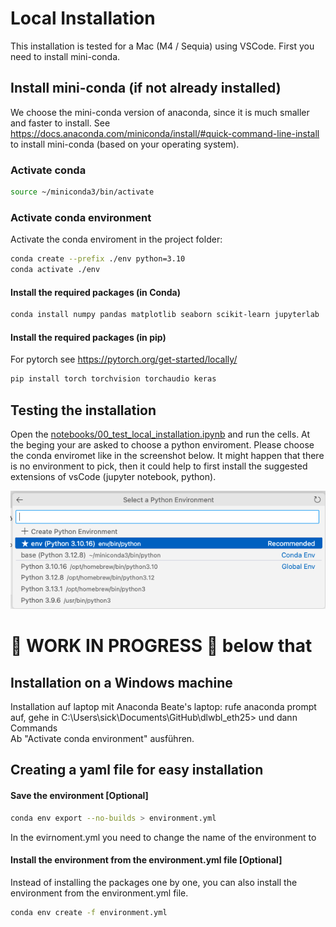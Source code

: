 # Local Installation

This installation is tested for a Mac (M4 / Sequia) using VSCode. 
First you need to install mini-conda.

## Install mini-conda (if not already installed)
We choose the mini-conda version of anaconda, since it is much smaller and faster to install. See https://docs.anaconda.com/miniconda/install/#quick-command-line-install to install mini-conda (based on your operating system). 

### Activate conda

```bash
source ~/miniconda3/bin/activate
```

### Activate conda environment
Activate the conda enviroment in the project folder:
```bash
conda create --prefix ./env python=3.10
conda activate ./env
```

#### Install the required packages (in Conda)

```bash
conda install numpy pandas matplotlib seaborn scikit-learn jupyterlab
```

#### Install the required packages (in pip)

For pytorch see https://pytorch.org/get-started/locally/ 
```bash
pip install torch torchvision torchaudio keras
```

## Testing the installation
Open the [notebooks/00_test_local_installation.ipynb](notebooks/00_test_local_installation.ipynb) and run the cells. At the beging your are asked to choose a python enviroment. Please choose the conda enviromet like in the screenshot below.
It might happen that there is no environment to pick, then it could help to first install the suggested extensions of vsCode (jupyter notebook, python).


![Choose Kernel](images/choose_env.png)


# 🚧 WORK IN PROGRESS 🚧 below that

## Installation on a Windows machine
Installation auf laptop mit Anaconda
Beate's laptop: rufe anaconda prompt auf, gehe in C:\Users\sick\Documents\GitHub\dlwbl_eth25> und dann Commands  
Ab "Activate conda environment" ausführen.


## Creating a yaml file for easy installation
#### Save the environment [Optional]

```bash
conda env export --no-builds > environment.yml
```
In the evirnoment.yml you need to change the name of the environment to 

#### Install the environment from the environment.yml file [Optional]
Instead of installing the packages one by one, you can also install the environment from the environment.yml file. 
```bash
conda env create -f environment.yml
```